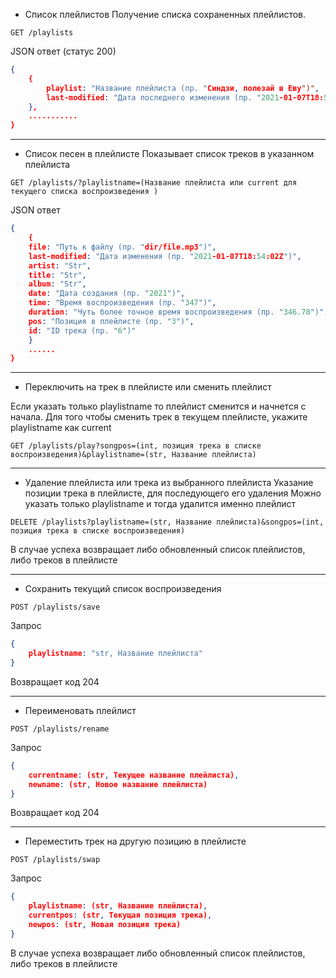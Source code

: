 - Список плейлистов
Получение списка сохраненных плейлистов. 
```
GET /playlists
```
JSON ответ (статус 200)
```json
{
	{
		playlist: "Название плейлиста (пр. "Синдзи, полезай в Еву")",
		last-modified: "Дата последнего изменения (пр. "2021-01-07T18:54:02Z")"
	},
	...........
}
```

------------

- Список песен в плейлисте
Показывает список треков в указанном плейлиста
```
GET /playlists/?playlistname=(Название плейлиста или current для текущего списка воспроизведения )
```
JSON ответ
```json
{
	{
	file: "Путь к файлу (пр. "dir/file.mp3")",
	last-modified: "Дата изменения (пр. "2021-01-07T18:54:02Z")",
	artist: "Str",
	title: "Str",
	album: "Str",
	date: "Дата создания (пр. "2021")",
	time: "Время воспроизведения (пр. "347")",
	duration: "Чуть более точное время воспроизведения (пр. "346.78")",
	pos: "Позиция в плейлисте (пр. "3")",
	id: "ID трека (пр. "6")"
	}
	......
}
```

------------

- Переключить на трек в плейлисте или сменить плейлист

Если указать только playlistname то плейлист сменится и начнется с начала.
Для того чтобы сменить трек в текущем плейлисте, укажите playlistname как current

```
GET /playlists/play?songpos=(int, позиция трека в списке воспроизведения)&playlistname=(str, Название плейлиста)
```

------------

- Удаление плейлиста или трека из выбранного плейлиста
Указание позиции трека в плейлисте, для последующего его удаления
Можно указать только playlistname и тогда удалится именно плейлист

```
DELETE /playlists?playlistname=(str, Название плейлиста)&songpos=(int, позиция трека в списке воспроизведения)
```

В случае успеха возвращает либо обновленный список плейлистов, либо треков в плейлисте

------------

- Сохранить текущий список воспроизведения

```
POST /playlists/save
```
Запрос
```json
{
	playlistname: "str, Название плейлиста"
}
```

Возвращает код 204

------------

- Переименовать плейлист
```
POST /playlists/rename
```
Запрос
```json
{
	currentname: (str, Текущее название плейлиста),
	newname: (str, Новое название плейлиста)
}
```
Возвращает код 204

------------

- Переместить трек на другую позицию в плейлисте
```
POST /playlists/swap
```
Запрос
```json
{
	playlistname: (str, Название плейлиста),
	currentpos: (str, Текущая позиция трека),
	newpos: (str, Новая позиция трека)
}
```

В случае успеха возвращает либо обновленный список плейлистов, либо треков в плейлисте